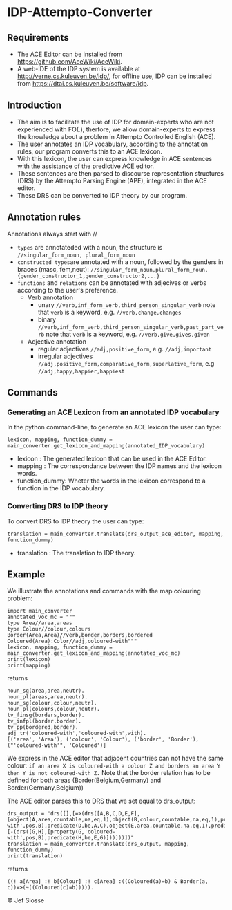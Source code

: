 # IDP-Attempto-Converter
## Requirements
* The ACE Editor can be installed from https://github.com/AceWiki/AceWiki.
* A web-IDE of the IDP system is available at http://verne.cs.kuleuven.be/idp/, for offline use, IDP can be installed from https://dtai.cs.kuleuven.be/software/idp.
## Introduction
- The aim is to facilitate the use of IDP for domain-experts who are not experienced with FO(.), therfore, we allow domain-experts to express the knowledge about a problem in Attempto Controlled English (ACE).  
- The user annotates an IDP vocabulary, according to the annotation rules, our program converts this to an ACE lexicon.
- With this lexicon, the user can express knowledge in ACE sentences with the assistance of the predictive ACE editor.
- These sentences are then parsed to discourse representation structures (DRS) by the Attempto Parsing Engine (APE), integrated in the ACE editor.
- These DRS can be converted to IDP theory by our program.

## Annotation rules
Annotations always start with //
* `types` are annotateded with a noun, the structure is  `//singular_form_noun, plural_form_noun`
* `constructed types`are annotated with a noun, followed by the genders in braces (masc, fem,neut): `//singular_form_noun,plural_form_noun,{gender_constructor_1,gender_constructor2,...}`
* `functions` and `relations` can be annotated with adjecives or verbs according to the user's preference.
  * Verb annotation 
      * unary `//verb,inf_form_verb,third_person_singular_verb` note that `verb` is a keyword, e.g. `//verb,change,changes`
     * binary `//verb,inf_form_verb,third_person_singular_verb,past_part_verb` note that `verb` is a keyword, e.g. `//verb,give,gives,given`
  * Adjective annotation
     * regular adjectives `//adj,positive_form`, e.g. `//adj,important`
     * irregular adjectives `//adj,positive_form,comparative_form,superlative_form`, e.g `//adj,happy,happier,happiest`
     
## Commands
### Generating an ACE Lexicon from an annotated IDP vocabulary
In the python command-line, to generate an ACE lexicon the user can type:
```
lexicon, mapping, function_dummy = main_converter.get_lexicon_and_mapping(annotated_IDP_vocabulary)
```
- lexicon :  The generated lexicon that can be used in the ACE Editor.
- mapping :  The correspondance between the IDP names and the lexicon words. 
- function_dummy:  Wheter the words in the lexicon correspond to a function in the IDP vocabulary. 

### Converting DRS to IDP theory
To convert DRS to IDP theory the user can type:
```
translation = main_converter.translate(drs_output_ace_editor, mapping, function_dummy)
```
- translation : The translation to IDP theory.

 
## Example
   We illustrate the annotations and commands with the map colouring problem:
```
import main_converter
annotated_voc_mc = """
type Area//area,areas
type Colour//colour,colours
Border(Area,Area)//verb,border,borders,bordered
Coloured(Area):Color//adj,coloured-with"""
lexicon, mapping, function_dummy = main_converter.get_lexicon_and_mapping(annotated_voc_mc)
print(lexicon)
print(mapping)
```
returns
```
noun_sg(area,area,neutr).
noun_pl(areas,area,neutr).
noun_sg(colour,colour,neutr).
noun_pl(colours,colour,neutr).
tv_finsg(borders,border).
tv_infpl(border,border).
tv_pp(bordered,border).
adj_tr('coloured-with','coloured-with',with).
[('area', 'Area'), ('colour', 'Colour'), ('border', 'Border'), ("'coloured-with'", 'Coloured')]
```
We express in the ACE editor that adjacent countries can not have the same colour: 
`if an area X is coloured-with a colour Z and borders an area Y then Y is not coloured-with Z.`
Note that the border relation has to be defined for both areas (Border(Belgium,Germany) and Border(Germany,Belgium))

The ACE editor parses this to DRS that we set equal to drs_output:
```
drs_output = "drs([],[=>(drs([A,B,C,D,E,F],[object(A,area,countable,na,eq,1),object(B,colour,countable,na,eq,1),property(C,'coloured-with',pos,B),predicate(D,be,A,C),object(E,area,countable,na,eq,1),predicate(F,border,A,E)]),drs([],[-(drs([G,H],[property(G,'coloured-with',pos,B),predicate(H,be,E,G)]))]))])"
translation = main_converter.translate(drs_output, mapping, function_dummy)
print(translation)
```
returns
```
((! a[Area] :! b[Colour] :! c[Area] :((Coloured(a)=b) & Border(a, c))=>(~((Coloured(c)=b))))).
```

© Jef Slosse

